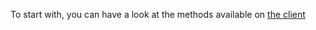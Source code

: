 To start with, you can have a look at the methods available on [the client](/api/TwitterSharp.Client.TwitterClient.html)